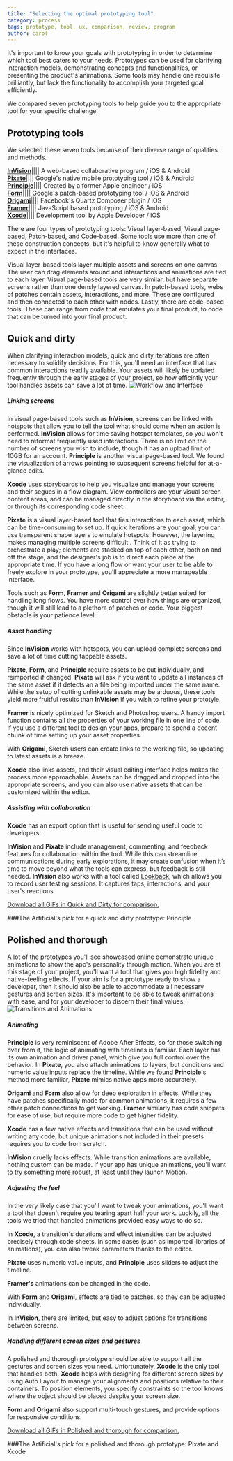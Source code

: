 ```yaml
---
title: "Selecting the optimal prototyping tool"
category: process
tags: prototype, tool, ux, comparison, review, program
author: carol
---
```


It's important to know your goals with prototyping in order to determine which tool best caters to your needs. Prototypes can be used for clarifying interaction models, demonstrating concepts and functionalities, or presenting the product's animations. Some tools may handle one requisite brilliantly, but lack the functionality to accomplish your targeted goal efficiently.

We compared seven prototyping tools to help guide you to the appropriate tool for your specific challenge.

## Prototyping tools
We selected these seven tools because of their diverse range of qualities and methods.   

[**InVision**](www.invisionapp.com)|||| A web-based collaborative program / iOS & Android    
[**Pixate**](http://www.pixate.com/)||||  Google's native mobile prototyping tool / iOS & Android  
[**Principle**](www.principleformac.com)||||  Created by a former Apple engineer / iOS  
[**Form**](www.relativewave.com/form/)||||  Google's patch-based prototyping tool / iOS & Android    
[**Origami**](https://facebook.github.io/origami/)||||  Facebook's Quartz Composer plugin / iOS  
[**Framer**](framerjs.com)||||  JavaScript based prototyping / iOS & Android   
[**Xcode**](https://developer.apple.com/xcode/)||||   Development tool by Apple Developer / iOS


There are four types of prototyping tools: Visual layer-based, Visual page-based, Patch-based, and Code-based. Some tools use more than one of these construction concepts, but it's helpful to know generally what to expect in the interfaces. 

Visual layer-based tools layer multiple assets and screens on one canvas. The user can drag elements around and interactions and animations are tied to each layer. Visual page-based tools are very similar, but have separate screens rather than one densly layered canvas. In patch-based tools, webs of patches contain assets, interactions, and more. These are configured and then connected to each other with nodes. Lastly, there are code-based tools. These can range from code that emulates your final product, to code that can be turned into your final product.

## Quick and dirty

When clarifying interaction models, quick and dirty iterations are often necessary to solidify decisions. For this, you'll need an interface that has common interactions readily available. Your assets will likely be updated frequently through the early stages of your project, so how efficintly your tool handles assets can save a lot of time. 
![Workflow and Interface](2015-11-17-prototyping/test1.png)

##### Linking screens
In visual page-based tools such as **InVision**, screens can be linked with hotspots that allow you to tell the tool what should come when an action is performed. **InVision** allows for time saving hotspot templates, so you won't need to reformat frequently used interactions. There is no limit on the number of screens you wish to include, though it has an upload limit of 10GB for an account. **Principle** is another visual page-based tool. We found the visualization of arrows pointing to subsequent screens helpful for at-a-glance edits. 

**Xcode** uses storyboards to help you visualize and manage your screens and their segues in a flow diagram. View controllers are your visual screen content areas, and can be managed directly in the storyboard via the editor, or through its corresponding code sheet.

**Pixate** is a visual layer-based tool that ties interactions to each asset, which can be time-consuming to set up. If quick iterations are your goal, you can use transparent shape layers to emulate hotspots. However, the layering makes managing multiple screens difficult . Think of it as trying to orchestrate a play; elements are stacked on top of each other, both on and off the stage, and the designer's job is to direct each piece at the appropriate time. If you have a long flow or want your user to be able to freely explore in your prototype, you'll appreciate a more manageable interface. 

Tools such as **Form**, **Framer** and **Origami** are slightly better suited for handling long flows. You have more control over how things are organized, though it will still lead to a plethora of patches or code. Your biggest obstacle is your patience level. 

##### Asset handling
Since **InVision** works with hotspots, you can upload complete screens and save a lot of time cutting tappable assets. 

**Pixate**, **Form**, and **Principle** require assets to be cut individually, and reimported if changed. **Pixate** will ask if you want to update all instances of the same asset if it detects an a file being imported under the same name. While the setup of cutting unlinkable assets may be arduous, these tools yield more fruitful results than **InVision** if you wish to refine your prototyle.

**Framer** is nicely optimized for Sketch and Photoshop users. A handy import function contains all the properties of your working file in one line of code. If you use a different tool to design your apps, prepare to spend a decent chunk of time setting up your asset properties. 

With **Origami**, Sketch users can create links to the working file, so updating to latest assets is a breeze. 

**Xcode** also links assets, and their visual editing interface helps makes the process more approachable. Assets can be dragged and dropped into the appropriate screens, and you can also use native assets that can be customized within the editor. 

##### Assisting with collaboration
**Xcode** has an export option that is useful for sending useful code to developers. 

**InVision** and **Pixate** include management, commenting, and feedback features for collaboration within the tool. While this can streamline communications during early explorations, it may create confusion when it’s time to move beyond what the tools can express, but feedback is still needed. **InVision** also works with a tool called [Lookback](https://lookback.io/), which allows you to record user testing sessions. It captures taps, interactions, and your user's reactions.

[Download all GIFs in Quick and Dirty for comparison.](https://www.theartificial.nl)

###The Artificial's pick for a quick and dirty prototype: Principle

## Polished and thorough
A lot of the prototypes you'll see showcased online demonstrate unique animations to show the app's personality through motion. When you are at this stage of your project, you'll want a tool that gives you high fidelity and native-feeling effects. If your aim is for a prototype ready to show a developer, then it should also be able to accommodate all necessary gestures and screen sizes. It's important to be able to tweak animations with ease, and for your developer to discern their final values.
![Transitions and Animations](2015-11-17-prototyping/test3.png)


##### Animating
**Principle** is very reminiscent of Adobe After Effects, so for those switching over from it, the logic of animating with timelines is familiar. Each layer has its own animation and driver panel, which give you full control over the behavior. In **Pixate**, you also attach animations to layers, but conditions and numeric value inputs replace the timeline. While we found **Principle**'s method more familiar, **Pixate** mimics native apps more accurately.

**Origami** and **Form** also allow for deep exploration in effects. While they have patches specifically made for common animations, it requires a few other patch connections to get working. **Framer** similarly has code snippets for ease of use, but require more code to get higher fidelity. 

**Xcode** has a few native effects and transitions that can be used without writing any code, but unique animations not included in their presets requires you to code from scratch.

**InVision** cruelly lacks effects. While transition animations are available, nothing custom can be made. If your app has unique animations, you'll want to try something more robust, at least until they launch [Motion](http://blog.invisionapp.com/motion-prototype-animation/).

##### Adjusting the feel
In the very likely case that you'll want to tweak your animations, you'll want a tool that doesn't require you tearing apart half your work. Luckily, all the tools we tried that handled animations provided easy ways to do so. 

In **Xcode**, a transition's durations and effect intensities can be adjusted precisely through code sheets. In some cases (such as imported libraries of animations), you can also tweak parameters thanks to the editor. 

**Pixate** uses numeric value inputs, and **Principle** uses sliders to adjust the timeline. 

**Framer's** animations can be changed in the code. 

With **Form** and **Origami**, effects are tied to patches, so they can be adjusted individually.

In **InVision**, there are limited, but easy to adjust options for transitions between screens.

##### Handling different screen sizes and gestures
A polished and thorough prototype should be able to support all the gestures and screen sizes you need. Unfortunately, **Xcode** is the only tool that handles both. **Xcode** helps with designing for different screen sizes by using Auto Layout to manage your alignments and positions relative to their containers. To position elements, you specify constraints so the tool knows where the object should be placed despite your screen size. 

**Form** and **Origami** also support multi-touch gestures, and provide options for responsive conditions.

[Download all GIFs in Polished and thorough for comparison.](https://www.theartificial.nl)

###The Artificial's pick for a polished and thorough prototype: Pixate and Xcode
